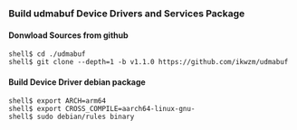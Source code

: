 ### Build udmabuf Device Drivers and Services Package

#### Donwload Sources from github

```
shell$ cd ./udmabuf
shell$ git clone --depth=1 -b v1.1.0 https://github.com/ikwzm/udmabuf
```

#### Build Device Driver debian package

```
shell$ export ARCH=arm64
shell$ export CROSS_COMPILE=aarch64-linux-gnu-
shell$ sudo debian/rules binary
```

